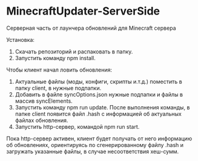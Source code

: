 # MinecraftUpdater-ServerSide
Серверная часть от лаунчера обновлений для Minecraft сервера

Установка:
1. Скачать репозиторий и распаковать в папку.
2. Запустить команду npm install.

Чтобы клиент начал ловить обновления:
1. Актуальные файлы (моды, конфиги, скрипты и.т.д.) поместить в папку client, в нужные подпапки.
2. Добавить в файле syncOptions.json нужные подпапки и файлы в массив syncElements.
3. Запустить команду npm run update. После выполнения команды, в папке client появится файл .hash с информацией об актуальных файлах обновления.
4. Запустить http-сервер, командой npm run start.

Пока http-сервер активен, клиент будет получать от него информацию об обновлениях, ориентируясь по сгенерированному файлу .hash и загружать указанные файлы, в случае несоответствия хеш-сумм.
